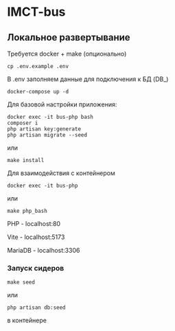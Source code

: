 # IMCT-bus

## Локальное развертывание
Требуется docker + make (опционально)
```
cp .env.example .env
```
В .env заполняем данные для подключения к БД (DB_)

```
docker-compose up -d
```
  
Для базовой настройки приложения:
```
docker exec -it bus-php bash 
composer i
php artisan key:generate
php artisan migrate --seed
```
или 

```
make install
```

Для взаимодействия с контейнером

```
docker exec -it bus-php
```
или 
```
make php_bash
```

PHP - localhost:80

Vite - localhost:5173

MariaDB - localhost:3306


### Запуск сидеров
```
make seed
```
или 
```
php artisan db:seed
```
в контейнере
